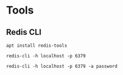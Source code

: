# Tools

## Redis CLI

```shell
apt install redis-tools
```

```shell
redis-cli -h localhost -p 6379
```

```shell
redis-cli -h localhost -p 6379 -a password
```
